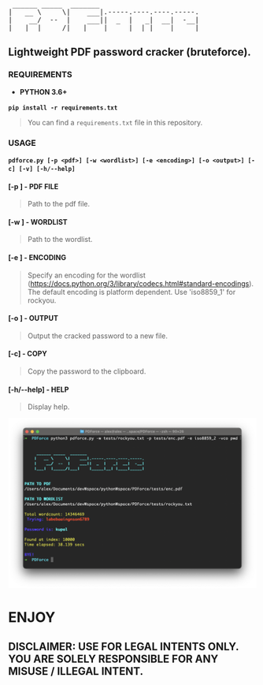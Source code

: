<pre>
 ______ _____  _______                        
|   __ \     \|    ___|.-----.----.----.-----.
|    __/  --  |    ___||  _  |   _|  __|  -__|
|___|  |_____/|___|    |_____|__| |____|_____|
</pre>

## Lightweight PDF password cracker (bruteforce).

### REQUIREMENTS
- __PYTHON 3.6+__

__`pip install -r requirements.txt`__
> You can find a `requirements.txt` file in this repository.

### USAGE
__`pdforce.py [-p <pdf>] [-w <wordlist>] [-e <encoding>] [-o <output>] [-c] [-v] [-h/--help]`__
#### [-p <pdf>] - PDF FILE
> Path to the pdf file.
#### [-w <wordlist>] - WORDLIST
> Path to the wordlist.
#### [-e <encoding>] - ENCODING
> Specify an encoding for the wordlist (https://docs.python.org/3/library/codecs.html#standard-encodings). The default encoding is platform dependent. Use 'iso8859_1' for rockyou.
#### [-o <output>] - OUTPUT
> Output the cracked password to a new file.
#### [-c] - COPY
> Copy the password to the clipboard.
#### [-h/--help] - HELP
> Display help.

![PDForce](/misc/screenshot.png)

# ENJOY

## DISCLAIMER: USE FOR LEGAL INTENTS ONLY. YOU ARE SOLELY RESPONSIBLE FOR ANY MISUSE / ILLEGAL INTENT.
